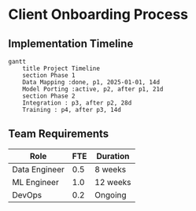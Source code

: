 # Client Onboarding Process

## Implementation Timeline
```mermaid
gantt
    title Project Timeline
    section Phase 1
    Data Mapping :done, p1, 2025-01-01, 14d
    Model Porting :active, p2, after p1, 21d
    section Phase 2
    Integration : p3, after p2, 28d
    Training : p4, after p3, 14d
```

## Team Requirements
| Role | FTE | Duration |
|------|-----|----------|
| Data Engineer | 0.5 | 8 weeks |
| ML Engineer | 1.0 | 12 weeks |
| DevOps | 0.2 | Ongoing |
